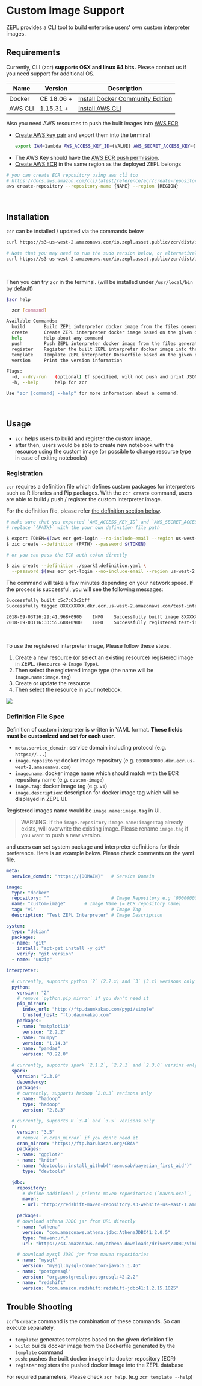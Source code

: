 <h1>Custom Image Support</h1>

ZEPL provides a CLI tool to build enterprise users' own custom interpreter images.

## Requirements

Currently, CLI (zcr) **supports OSX and linux 64 bits.** Please contact us if you need support for additional OS.

| Name  | Version | Description  |
|---|---|---|
| Docker | CE 18.06 +  | [Install Docker Community Edition](https://store.docker.com/search?type=edition&offering=community) |
| AWS CLI  | 1.15.31 + |  [Install AWS CLI](https://docs.aws.amazon.com/cli/latest/userguide/installing.html) |

Also you need AWS resources to push the built images into [AWS ECR](https://aws.amazon.com/ecr/)

- [Create AWS key pair](https://docs.aws.amazon.com/IAM/latest/UserGuide/id_credentials_access-keys.html#Using_CreateAccessKey) and export them into the terminal
    ```bash
    export IAM=1ambda AWS_ACCESS_KEY_ID={VALUE} AWS_SECRET_ACCESS_KEY={VALUE}
    ```
- The AWS Key should have the [AWS ECR push permission](https://docs.aws.amazon.com/AmazonECR/latest/userguide/ecr_managed_policies.html).
- [Create AWS ECR](https://docs.aws.amazon.com/AmazonECR/latest/userguide/repository-create.html) in the same region as the deployed ZEPL belongs

```bash
# you can create ECR repository using aws cli too
# https://docs.aws.amazon.com/cli/latest/reference/ecr/create-repository.html
aws create-repository --repository-name {NAME} --region {REGION}
```

<br/>

## Installation

`zcr` can be installed / updated via the commands below.

```bash
curl https://s3-us-west-2.amazonaws.com/io.zepl.asset.public/zcr/dist/install.sh | bash -

# Note that you may need to run the sudo version below, or alternatively chown /usr/local
curl https://s3-us-west-2.amazonaws.com/io.zepl.asset.public/zcr/dist/install.sh | sudo bash -
```

<br/>

Then you can try `zcr` in the terminal. (will be installed under `/usr/local/bin` by default)

```bash
$zcr help

  zcr [command]

Available Commands:
  build       Build ZEPL interpreter docker image from the files generated by `template` command
  create      Create ZEPL interpreter docker image based on the given definition file (.yaml)
  help        Help about any command
  push        Push ZEPL interpreter docker image from the files generated by `build` command
  register    Register the built ZEPL interpreter docker image into the service database
  template    Template ZEPL interpreter Dockerfile based on the given definition file (.yaml)
  version     Print the version information

Flags:
  -d, --dry-run   (optional) If specified, will not push and print JSON output.
  -h, --help      help for zcr

Use "zcr [command] --help" for more information about a command.
```

<br/>

## Usage

- `zcr` helps users to build and register the custom image.
- after then, users would be able to create new notebook with the resource using the custom image (or possible to change resource type in case of exiting notebooks)

### Registration

`zcr` requires a definition file which defines custom packages for interpreters such as R libraries and Pip packages.
With the `zcr create` command, users are able to build / push / register the custom interpreter image.

For the definition file, please refer [the definition section below](./#definition-file-spec).

```bash
# make sure that you exported `AWS_ACCESS_KEY_ID` and `AWS_SECRET_ACCESS_KEY` as env variables.
# replace `{PATH}` with the your own definition file path

$ export TOKEN=$(aws ecr get-login --no-include-email --region us-west-2 | cut -d" " -f6)
$ zic create --definition {PATH} --password ${TOKEN}

# or you can pass the ECR auth token directly

$ zic create --definition ./spark2.definition.yaml \
  --password $(aws ecr get-login --no-include-email --region us-west-2 | cut -d" " -f6)
```

The command will take a few minutes depending on your network speed. If the process is successful, you will see the following messages:

```bash
Successfully built c5c7c63c2bff
Successfully tagged 8XXXXXXXX.dkr.ecr.us-west-2.amazonaws.com/test-interpreter-image:v1

2018-09-03T16:29:41.968+0900    INFO    Successfully built image 8XXXXXXXX.dkr.ecr.us-west-2.amazonaws.com/test-interpreter-image:v1
2018-09-03T16:33:55.688+0900    INFO    Successfully registered test-interpreter-image:v1 into https://XXXX.zepl.com/api/...
```

<br/>

To use the registered interpreter image, Please follow these steps.

1. Create a new resource (or select an existing resource) registered image in ZEPL. (`Resource` -> `Image Type`).
2. Then select the registered image type (the name will be `image.name:image.tag`)
3. Create or update the resource
4. Then select the resource in your notebook.

<img src="../../../img/custom_image_support/custom-image-resource.png" class="image-box big-img" />

<br/>

### Definition File Spec

Definition of custom interpreter is written in YAML format. **These fields must be customized and set for each user.**

- `meta.service_domain`: service domain including protocol (e.g. `https://...`)
- `image.repository`: docker image repository (e.g. `0000000000.dkr.ecr.us-west-2.amazonaws.com`)
- `image.name`: docker image name which should match with the ECR repository name (e.g. `custom-image`)
- `image.tag`: docker image tag (e.g. `v1`)
- `image.description`: description for docker image tag which will be displayed in ZEPL UI.

Registered images name would be `image.name:image.tag` in UI.

> WARNING: If the `image.repository:image.name:image:tag` already exists, will overwrite the existing image. Please rename `image.tag` if you want to push a new version.

and users can set system package and interpreter definitions for their preference. Here is an example below. Please check comments on the yaml file.

```yaml
meta:
  service_domain: "https://{DOMAIN}"   # Service Domain

image:
  type: "docker"
  repository: ""                       # Image Repository e.g `0000000000.dkr.ecr.us-west-2.amazonaws.com`
  name: "custom-image"       # Image Name (= ECR repository name)
  tag: "v1"                            # Image Tag
  description: "Test ZEPL Interpreter" # Image Description

system:
  type: "debian"
  packages:
  - name: "git"
    install: "apt-get install -y git"
    verify: "git version"
  - name: "unzip"

interpreter:

  # currently, supports python `2` (2.7.x) and `3` (3.x) verisons only
  python:
    version: "2"
    # remove `python.pip_mirror` if you don't need it
    pip_mirror:
      index_url: "http://ftp.daumkakao.com/pypi/simple"
      trusted_host: "ftp.daumkakao.com"
    packages:
    - name: "matplotlib"
      version: "2.2.2"
    - name: "numpy"
      version: "1.14.3"
    - name: "pandas"
      version: "0.22.0"

  # currently, supports spark `2.1.2`, `2.2.1` and `2.3.0` versins only
  spark:
    version: "2.3.0"
    dependency:
    packages:
    # currently, supports hadoop `2.8.3` verisons only
    - name: "hadoop"
      type: "hadoop"
      version: "2.8.3"

  # currently, supports R `3.4` and `3.5` verisons only
  r:
    version: "3.5"
    # remove `r.cran_mirror` if you don't need it
    cran_mirror: "https://ftp.harukasan.org/CRAN"
    packages:
    - name: "ggplot2"
    - name: "knitr"
    - name: "devtools::install_github('rasmusab/bayesian_first_aid')"
      type: "devtools"

  jdbc:
    repository:
      # define additional / private maven repositories (`mavenLocal`, `mavenCentral` are used by default)
      maven:
      - url: "http://redshift-maven-repository.s3-website-us-east-1.amazonaws.com/release"

    packages:
    # download athena JDBC jar from URL directly
    - name: "athena"
      version: "com.amazonaws.athena.jdbc:AthenaJDBC41:2.0.5"
      type: "maven:url"
      url: "https://s3.amazonaws.com/athena-downloads/drivers/JDBC/SimbaAthenaJDBC_2.0.5/AthenaJDBC41_2.0.5.jar"

    # download mysql JDBC jar from maven repositories
    - name: "mysql"
      version: "mysql:mysql-connector-java:5.1.46"
    - name: "postgresql"
      version: "org.postgresql:postgresql:42.2.2"
    - name: "redshift"
      version: "com.amazon.redshift:redshift-jdbc41:1.2.15.1025"
```

## Trouble Shooting

`zcr`'s `create` command is the combination of these commands. So can execute separately.

- `template`: generates templates based on the given definition file
- `build`: builds docker image from the Dockerfile generated by the `template` command
- `push`: pushes the built docker image into docker repository (ECR)
- `register` registers the pushed docker image into the ZEPL database

For required parameters, Please check `zcr help`. (e.g `zcr template --help`)



